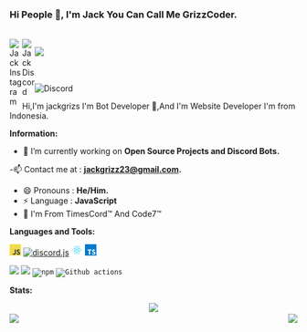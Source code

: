 

### Hi People 🙏, I'm Jack You Can Call Me GrizzCoder.

<br/>
<a href="https://www.instagram.com/elevenshit._/">
  <img align="left" alt="Jack Instagram" width="22px" src="https://cdn.jsdelivr.net/npm/simple-icons@v3/icons/instagram.svg" />
</a>
<a href="https://discord.com/users/715783278237450280">
    <img align ="left" alt="Jack Discord" width="22px" src ="https://cdn.jsdelivr.net/npm/simple-icons@v3/icons/discord.svg" />
  </a>


![](https://visitors-badge.glitch.me/badge?page_id=deltacoderr.deltacoderr)

<br/>

![Discord](https://discord.c99.nl/widget/theme-2/715783278237450280.png)

Hi,I'm jackgrizs  I'm Bot Developer 💎,And I'm Website Developer I'm from Indonesia.

 **Information:**

- 🔭 I’m currently working on  **Open Source Projects and Discord Bots.**

-📫 Contact me at :  **jackgrizz23@gmail.com.**
- 😄 Pronouns :  **He/Him.**
- ⚡ Language : **JavaScript**
- 🔱 </TC> I'm From TimesCord™ And Code7™

**Languages and Tools:**  


<code><img height="20" src="https://raw.githubusercontent.com/github/explore/80688e429a7d4ef2fca1e82350fe8e3517d3494d/topics/javascript/javascript.png"></code>
<a href="https://discord.js.org"><img src="https://cdn.discordapp.com/attachments/740865034887888996/740865173065170994/logo-square.png" width="20" alt="discord.js" /></a>
<code><img height="20" src="https://raw.githubusercontent.com/github/explore/80688e429a7d4ef2fca1e82350fe8e3517d3494d/topics/react/react.png"></code>
<code><img height="20" src="https://raw.githubusercontent.com/github/explore/80688e429a7d4ef2fca1e82350fe8e3517d3494d/topics/typescript/typescript.png"></code>

<code><img height="20" src="https://img.shields.io/badge/-Nodejs-43853d?style=flat-square&logo=Node.js&logoColor=white"/></code>
<code><img height="20" src="https://img.shields.io/badge/-HTML5-E34F26?style=flat-square&logo=html5&logoColor=white" /></code>
<code><img alt="npm" src="https://img.shields.io/badge/-NPM-CB3837?style=flat-square&logo=npm&logoColor=white" /></code>
<code><img alt="Github actions" src="https://img.shields.io/badge/-Github_Actions-2088FF?style=flat-square&logo=github-actions&logoColor=white" /></code>


**Stats:**  


<div align="center"><img src="https://github-profile-trophy.vercel.app/?username=GrizzCoderX&theme=dracula&count_private=true"></div>
<img align="left" src="https://github-readme-stats.vercel.app/api?username=GrizzCoderX&show_icons=true&hide_border=true&theme=tokyonight"><img align="right" src="https://github-readme-stats.vercel.app/api/top-langs/?username=badriian24&theme=tokyonight&hide=batchfile">














